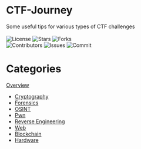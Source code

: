 # CTF-Journey
Some useful tips for various types of CTF challenges</br></br>
![License](https://img.shields.io/github/license/Mini-Ware/CTF-Journey)
![Stars](https://img.shields.io/github/stars/Mini-Ware/CTF-Journey)
![Forks](https://img.shields.io/github/forks/Mini-Ware/CTF-Journey)<br>
![Contributors](https://img.shields.io/github/contributors/Mini-Ware/CTF-Journey)
![Issues](https://img.shields.io/github/issues/Mini-Ware/CTF-Journey)
![Commit](https://img.shields.io/github/last-commit/Mini-Ware/CTF-Journey)
# Categories
[Overview](https://github.com/Mini-Ware/CTF-Journey/tree/main/Categories)
- [Cryptography](https://github.com/Mini-Ware/CTF-Journey/tree/main/Categories/Cryptography)
- [Forensics](https://github.com/Mini-Ware/CTF-Journey/tree/main/Categories/Forensics)
- [OSINT](https://github.com/Mini-Ware/CTF-Journey/tree/main/Categories/OSINT)
- [Pwn](https://github.com/Mini-Ware/CTF-Journey/tree/main/Categories/Pwn)
- [Reverse Engineering](https://github.com/Mini-Ware/CTF-Journey/tree/main/Categories/Reverse%20Engineering)
- [Web](https://github.com/Mini-Ware/CTF-Journey/tree/main/Categories/Web)
- [Blockchain](https://github.com/Mini-Ware/CTF-Journey/tree/main/Categories/Blockchain)
- [Hardware](https://github.com/Mini-Ware/CTF-Journey/tree/main/Categories/Hardware)
